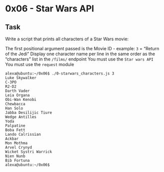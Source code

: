 # 0x06  - Star Wars API

## Task

Write a script that prints all characters of a Star Wars movie:

The first positional argument passed is the Movie ID - example: `3` = “Return of the Jedi”
Display one character name per line in the same order as the “characters” list in the `/films/` endpoint
You must use the `Star wars API`
You must use the `request` module

```
alexa@ubuntu:~/0x06$ ./0-starwars_characters.js 3
Luke Skywalker
C-3PO
R2-D2
Darth Vader
Leia Organa
Obi-Wan Kenobi
Chewbacca
Han Solo
Jabba Desilijic Tiure
Wedge Antilles
Yoda
Palpatine
Boba Fett
Lando Calrissian
Ackbar
Mon Mothma
Arvel Crynyd
Wicket Systri Warrick
Nien Nunb
Bib Fortuna
alexa@ubuntu:~/0x06$ 
```
